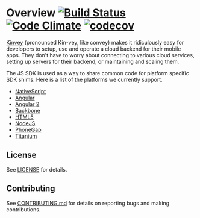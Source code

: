 # Overview [![Build Status](https://travis-ci.org/Kinvey/js-sdk.svg?branch=master)](https://travis-ci.org/Kinvey/js-sdk) [![Code Climate](https://codeclimate.com/github/Kinvey/js-sdk/badges/gpa.svg)](https://codeclimate.com/github/Kinvey/js-sdk) [![codecov](https://codecov.io/gh/Kinvey/js-sdk/branch/master/graph/badge.svg)](https://codecov.io/gh/Kinvey/js-sdk)

[Kinvey](http://www.kinvey.com) (pronounced Kin-vey, like convey) makes it ridiculously easy for developers to setup, use and operate a cloud backend for their mobile apps. They don't have to worry about connecting to various cloud services, setting up servers for their backend, or maintaining and scaling them.

The JS SDK is used as a way to share common code for platform specific SDK shims. Here is a list of the platforms we currently support.

* [NativeScript](https://github.com/Kinvey/nativescript-sdk)
* [Angular](https://github.com/Kinvey/angular-sdk)
* [Angular 2](https://github.com/Kinvey/angular2-sdk)
* [Backbone](https://github.com/Kinvey/backbone-sdk)
* [HTML5](https://github.com/Kinvey/html5-sdk)
* [NodeJS](https://github.com/Kinvey/node-sdk)
* [PhoneGap](https://github.com/Kinvey/phonegap-sdk)
* [Titanium](https://github.com/Kinvey/titanium-sdk)

## License
See [LICENSE](LICENSE) for details.

## Contributing
See [CONTRIBUTING.md](CONTRIBUTING.md) for details on reporting bugs and making contributions.
